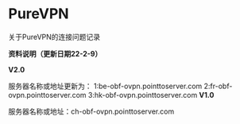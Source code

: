 # PureVPN
关于PureVPN的连接问题记录

**资料说明（更新日期22-2-9）**

**V2.0**

服务器名称或地址更新为：
1:be-obf-ovpn.pointtoserver.com
2:fr-obf-ovpn.pointtoserver.com
3:hk-obf-ovpn.pointtoserver.com
**V1.0**

服务器名称或地址：ch-obf-ovpn.pointtoserver.com
